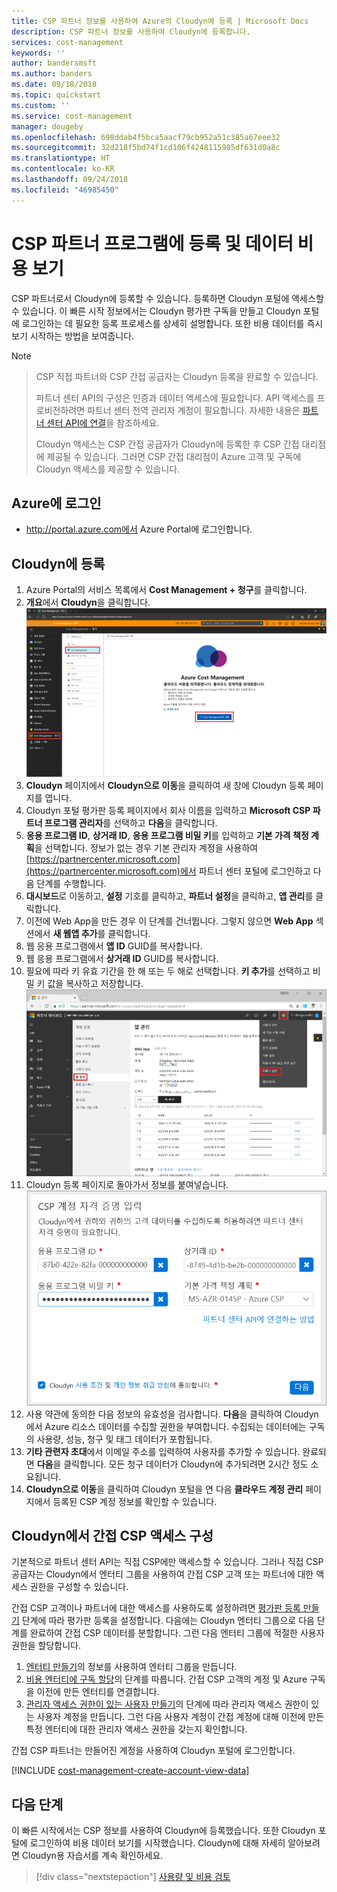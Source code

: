 ```yaml
---
title: CSP 파트너 정보를 사용하여 Azure의 Cloudyn에 등록 | Microsoft Docs
description: CSP 파트너 정보를 사용하여 Cloudyn에 등록합니다.
services: cost-management
keywords: ''
author: bandersmsft
ms.author: banders
ms.date: 09/18/2018
ms.topic: quickstart
ms.custom: ''
ms.service: cost-management
manager: dougeby
ms.openlocfilehash: 698ddab4f5bca5aacf79cb952a51c385a67eee32
ms.sourcegitcommit: 32d218f5bd74f1cd106f4248115985df631d0a8c
ms.translationtype: HT
ms.contentlocale: ko-KR
ms.lasthandoff: 09/24/2018
ms.locfileid: "46985450"
---
```

# <a name="register-with-the-csp-partner-program-and-view-cost-data"></a>CSP 파트너 프로그램에 등록 및 데이터 비용 보기

CSP 파트너로서 Cloudyn에 등록할 수 있습니다. 등록하면 Cloudyn 포털에 액세스할 수 있습니다. 이 빠른 시작 정보에서는 Cloudyn 평가판 구독을 만들고 Cloudyn 포털에 로그인하는 데 필요한 등록 프로세스를 상세히 설명합니다. 또한 비용 데이터를 즉시 보기 시작하는 방법을 보여줍니다.


>[!NOTE]

>CSP 직접 파트너와 CSP 간접 공급자는 Cloudyn 등록을 완료할 수 있습니다.
>
>파트너 센터 API의 구성은 인증과 데이터 액세스에 필요합니다. API 액세스를 프로비전하려면 파트너 센터 전역 관리자 계정이 필요합니다.
자세한 내용은 [파트너 센터 API에 연결](https://msdn.microsoft.com/library/partnercenter/mt709136.aspx)을 참조하세요.
>
>Cloudyn 액세스는 CSP 간접 공급자가 Cloudyn에 등록한 후 CSP 간접 대리점에 제공될 수 있습니다. 그러면 CSP 간접 대리점이 Azure 고객 및 구독에 Cloudyn 액세스를 제공할 수 있습니다.

## <a name="sign-in-to-azure"></a>Azure에 로그인

- http://portal.azure.com에서 Azure Portal에 로그인합니다.

## <a name="register-with-cloudyn"></a>Cloudyn에 등록

1. Azure Portal의 서비스 목록에서 **Cost Management + 청구**를 클릭합니다.
2. **개요**에서 **Cloudyn**을 클릭합니다.  
    ![Cloudyn 페이지](./media/quick-register-csp/cost-mgt-billing-service.png)
3. **Cloudyn** 페이지에서 **Cloudyn으로 이동**을 클릭하여 새 창에 Cloudyn 등록 페이지를 엽니다.
4. Cloudyn 포털 평가판 등록 페이지에서 회사 이름을 입력하고 **Microsoft CSP 파트너 프로그램 관리자**를 선택하고 **다음**을 클릭합니다.  
5. **응용 프로그램 ID**, **상거래 ID**, **응용 프로그램 비밀 키**를 입력하고 **기본 가격 책정 계획**을 선택합니다. 정보가 없는 경우 기본 관리자 계정을 사용하여 [https://partnercenter.microsoft.com](https://partnercenter.microsoft.com)에서 파트너 센터 포털에 로그인하고 다음 단계를 수행합니다.
  1. **대시보드**로 이동하고, **설정** 기호를 클릭하고, **파트너 설정**을 클릭하고, **앱 관리**를 클릭합니다.
  2. 이전에 Web App을 만든 경우 이 단계를 건너뜁니다. 그렇지 않으면 **Web App** 섹션에서 **새 웹앱 추가**를 클릭합니다.
  3. 웹 응용 프로그램에서 **앱 ID** GUID를 복사합니다.
  4. 웹 응용 프로그램에서 **상거래 ID** GUID를 복사합니다.
  5. 필요에 따라 키 유효 기간을 한 해 또는 두 해로 선택합니다. **키 추가**를 선택하고 비밀 키 값을 복사하고 저장합니다.  
    ![CSP 파트너 센터](./media/quick-register-csp/csp-partner-center.png)
  6. Cloudyn 등록 페이지로 돌아가서 정보를 붙여넣습니다.  
      ![CSP 계정 자격 증명](./media/quick-register-csp/csp-reg.png)
6. 사용 약관에 동의한 다음 정보의 유효성을 검사합니다. **다음**을 클릭하여 Cloudyn에서 Azure 리소스 데이터를 수집할 권한을 부여합니다. 수집되는 데이터에는 구독의 사용량, 성능, 청구 및 태그 데이터가 포함됩니다.  
7. **기타 관련자 초대**에서 이메일 주소를 입력하여 사용자를 추가할 수 있습니다. 완료되면 **다음**을 클릭합니다. 모든 청구 데이터가 Cloudyn에 추가되려면 2시간 정도 소요됩니다.
8. **Cloudyn으로 이동**을 클릭하여 Cloudyn 포털을 연 다음 **클라우드 계정 관리** 페이지에서 등록된 CSP 계정 정보를 확인할 수 있습니다.

## <a name="configure-indirect-csp-access-in-cloudyn"></a>Cloudyn에서 간접 CSP 액세스 구성

기본적으로 파트너 센터 API는 직접 CSP에만 액세스할 수 있습니다. 그러나 직접 CSP 공급자는 Cloudyn에서 엔터티 그룹을 사용하여 간접 CSP 고객 또는 파트너에 대한 액세스 권한을 구성할 수 있습니다.

간접 CSP 고객이나 파트너에 대한 액세스를 사용하도록 설정하려면 [평가판 등록 만들기](#create-a-trial-registration) 단계에 따라 평가판 등록을 설정합니다. 다음에는 Cloudyn 엔터티 그룹으로 다음 단계를 완료하여 간접 CSP 데이터를 분할합니다. 그런 다음 엔터티 그룹에 적절한 사용자 권한을 할당합니다.

1. [엔터티 만들기](tutorial-user-access.md#create-and-manage-entities)의 정보를 사용하여 엔터티 그룹을 만듭니다.
2. [비용 엔터티에 구독 할당](https://support.cloudyn.com/hc/articles/115005139425-Video-Assigning-subscriptions-to-Cost-Entities)의 단계를 따릅니다. 간접 CSP 고객의 계정 및 Azure 구독을 이전에 만든 엔터티를 연결합니다.
3. [관리자 액세스 권한이 있는 사용자 만들기](tutorial-user-access.md#create-a-user-with-admin-access)의 단계에 따라 관리자 액세스 권한이 있는 사용자 계정을 만듭니다. 그런 다음 사용자 계정이 간접 계정에 대해 이전에 만든 특정 엔터티에 대한 관리자 액세스 권한을 갖는지 확인합니다.

간접 CSP 파트너는 만들어진 계정을 사용하여 Cloudyn 포털에 로그인합니다.


[!INCLUDE [cost-management-create-account-view-data](../../includes/cost-management-create-account-view-data.md)]

## <a name="next-steps"></a>다음 단계

이 빠른 시작에서는 CSP 정보를 사용하여 Cloudyn에 등록했습니다. 또한 Cloudyn 포털에 로그인하여 비용 데이터 보기를 시작했습니다. Cloudyn에 대해 자세히 알아보려면 Cloudyn용 자습서를 계속 확인하세요.

> [!div class="nextstepaction"]
> [사용량 및 비용 검토](./tutorial-review-usage.md)
